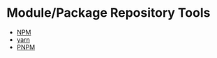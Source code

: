 # Module/Package Repository Tools

* [NPM](https://www.npmjs.com/)
* [yarn](https://yarnpkg.com/)
* [PNPM](https://pnpm.js.org/)





































 






